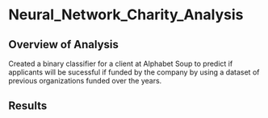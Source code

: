 # Neural_Network_Charity_Analysis

## Overview of Analysis
Created a binary classifier for a client at Alphabet Soup to predict if applicants will be sucessful if funded by the company by using a dataset of previous organizations funded over the years. 

## Results
